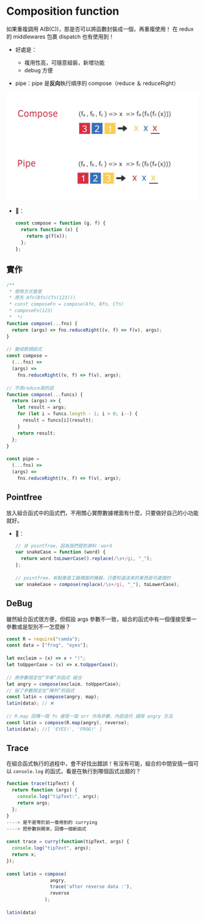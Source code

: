 # Composition function

如果重複調用 A(B(C))，那是否可以將函數封裝成一個，再重複使用！
在 redux 的 middlewares 包裹 dispatch 也有使用到！

- 好處是：

  - 複用性高，可隨意組裝，新增功能
  - debug 方便

- pipe：pipe 是**反向**執行順序的 compose（reduce ＆ reduceRight）

![compose](./assets/compose&pipe.jpeg)

- 🌰：

  ```js
  const compose = function (g, f) {
    return function (x) {
      return g(f(x));
    };
  };
  ```

## 實作

```js
/**
 * 使用方式會是
 * 原先 Afn(Bfn(Cfn(123)))
 * const composeFn = compose(Afn, Bfn, Cfn)
 * composeFn(123)
 *  */
function compose(...fns) {
  return (args) => fns.reduceRight((v, f) => f(v), args);
}

// 變成箭頭函式
const compose =
  (...fns) =>
  (args) =>
    fns.reduceRight((v, f) => f(v), args);

// 不用reduce寫的話
function compose(...funcs) {
  return (args) => {
    let result = args;
    for (let i = funcs.length - 1; i > 0; i--) {
      result = funcs[i](result);
    }
    return result;
  };
}

const pipe =
  (...fns) =>
  (args) =>
    fns.reduceRight((v, f) => f(v), args);
```

## Pointfree

放入組合函式中的函式們，不用關心實際數據裡面有什麼，只要做好自己的小功能就好。

- 🌰：

  ```js
  // 非 pointfree，因為我們提到資料：word
  var snakeCase = function (word) {
    return word.toLowerCase().replace(/\s+/gi, "_");
  };

  // pointfree，有點像是工廠裡面的機器，只要知道送來的東西是可處理的
  var snakeCase = compose(replace(/\s+/gi, "_"), toLowerCase);
  ```

## DeBug

雖然組合函式很方便，但假設 args 參數不一致，組合的函式中有一個僅接受單一參數或是型別不一怎麼辦？

```js
const R = require("ramda");
const data = ["frog", "eyes"];

let exclaim = (x) => x + "!";
let toUpperCase = (x) => x.toUpperCase();

// 將參數限定在“字串”的函式 組合
let angry = compose(exclaim, toUpperCase);
// 組了參數限定在“陣列”的函式
const latin = compose(angry, map);
latin(data); // ❌

// R.map 回傳一個 fn 接受一個 arr 作為參數，內部迭代 調用 angry 方法
const latin = compose(R.map(angry), reverse);
latin(data); //[ 'EYES!', 'FROG!' ]
```

## Trace

在組合函式執行的過程中，會不好找出錯誤！有沒有可能，組合的中間安插一個可以 `console.log` 的函式，看是在執行到哪個函式出錯的？

```js
function trace(tipText) {
  return function (args) {
    console.log("tipText:", args);
    return args;
  };
}
----> 是不是等於前一章用到的 currying
----> 把參數拆開來，回傳一個新函式

const trace = curry(function(tipText, args) {
  console.log("tipText", args);
  return x;
});

const latin = compose(
                angry,
                trace('after reverse data :'),
                reverse
              );

latin(data)
```
